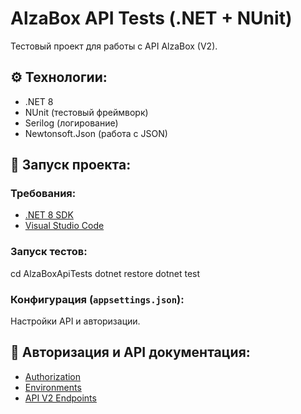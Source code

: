 # AlzaBox API Tests (.NET + NUnit)

Тестовый проект для работы с API AlzaBox (V2).

## ⚙️ Технологии:

- .NET 8
- NUnit (тестовый фреймворк)
- Serilog (логирование)
- Newtonsoft.Json (работа с JSON)

## 🚀 Запуск проекта:

### Требования:

- [.NET 8 SDK](https://dotnet.microsoft.com/download/dotnet/8.0)
- [Visual Studio Code](https://code.visualstudio.com/)

### Запуск тестов:

cd AlzaBoxApiTests
dotnet restore
dotnet test

### Конфигурация (`appsettings.json`):

Настройки API и авторизации.

## 📝 Авторизация и API документация:

- [Authorization](https://alzabox.atlassian.net/wiki/spaces/ABD/pages/28737824/Authorization)
- [Environments](https://identitymanagement.phx-test.alza.cz/)
- [API V2 Endpoints](https://alzabox.atlassian.net/wiki/spaces/ABD/pages/63012865/Stage+test+Specification)
